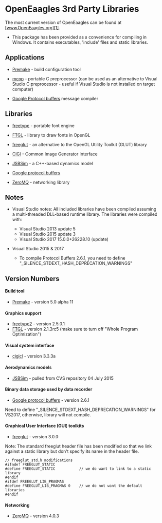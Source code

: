 
OpenEaagles 3rd Party Libraries
===============================

The most current version of OpenEaagles can be found at [www.OpenEaagles.org][1].

* This package has been provided as a convenience for compiling in Windows. It contains executables, 'include' files and static libraries.

Applications
------------

* [Premake] - build configuration tool

* [mcpp] - portable C preprocessor (can be used as an alternative to Visual Studio C preprocessor - useful if Visual Studio is not installed on target computer)

* [Google Protocol buffers] message compiler

Libraries
---------

* [freetype] - portable font engine

* [FTGL] - library to draw fonts in OpenGL

* [freeglut] - an alternative to the OpenGL Utility Toolkit (GLUT) library

* [CIGI] - Common Image Generator Interface

* [JSBSim] - a C++-based dynamics model

* [Google protocol buffers]

* [ZeroMQ] - networking library

Notes
-----

* Visual Studio notes: All included libraries have been compiled assuming a multi-threaded DLL-based runtime library.  The libraries were compiled with:
   * Visual Studio 2013 update 5
   * Visual Studio 2015 update 3
   * Visual Studio 2017 15.0.0+26228.10 (update)

* Visual Studio 2015 & 2017
   * To compile Protocol Buffers 2.6.1, you need to define "_SILENCE_STDEXT_HASH_DEPRECATION_WARNINGS"

Version Numbers
---------------

#### Build tool
* [Premake] - version 5.0 alpha 11

#### Graphics support
* [freetype2] - version 2.5.0.1
* [FTGL] - version 2.1.3rc5 (make sure to turn off "Whole Program Optimization")

#### Visual system interface
* [cigicl] - version 3.3.3a

#### Aerodynamics models
* [JSBSim] - pulled from CVS repository 04 July 2015

#### Binary data storage used by data recorder
* [Google protocol buffers] - version 2.6.1

Need to define "_SILENCE_STDEXT_HASH_DEPRECATION_WARNINGS" for VS2017, otherwise, library will not compile.

#### Graphical User Interface (GUI) toolkits
* [freeglut] - version 3.0.0

Note: The standard freeglut header file has been modified so that we link against a static library but don't specify its name in the header file.

```
// freeglut_std.h modifications
#ifndef FREEGLUT_STATIC
#define FREEGLUT_STATIC           // we do want to link to a static library
#endif
#ifdef FREEGLUT_LIB_PRAGMAS
#define FREEGLUT_LIB_PRAGMAS 0    // we do not want the default libraries
#endif
```

#### Networking
* [ZeroMQ] - version 4.0.3

[1]: http://www.OpenEaagles.org
[Premake]: http://industriousone.com/premake
[mcpp]: http://mcpp.sourceforge.net/
[freetype]: http://www.freetype.org/
[FTGL]: http://sourceforge.net/projects/ftgl/
[freeglut]: http://freeglut.sourceforge.net
[CIGI]: http://cigi.sourceforge.net/index.php
[cigicl]: http://cigi.sourceforge.net/index.php
[JSBSIM]: http://www.jsbsim.org
[Google protocol buffers]: http://code.google.com/p/protobuf/
[ZeroMQ]: http://zeromq.org/
[freetype2]: http://www.freetype.org/freetype2/

